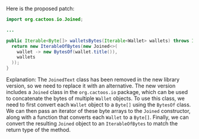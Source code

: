 Here is the proposed patch:
```java
import org.cactoos.io.Joined;

...

public Iterable<Byte[]> walletsBytes(Iterable<Wallet> wallets) throws IOException {
  return new IterableOfBytes(new Joined<>(
    wallet -> new BytesOf(wallet.title()),
    wallets
  ));
}
```
Explanation:
The `JoinedText` class has been removed in the new library version, so we need to replace it with an alternative. The new version includes a `Joined` class in the `org.cactoos.io` package, which can be used to concatenate the bytes of multiple `Wallet` objects.
To use this class, we need to first convert each `Wallet` object to a `Byte[]` using the `BytesOf` class. We can then pass an iterator of these byte arrays to the `Joined` constructor, along with a function that converts each `Wallet` to a `Byte[]`. Finally, we can convert the resulting `Joined` object to an `IterableOfBytes` to match the return type of the method.
